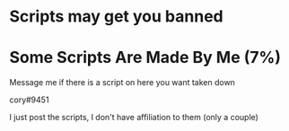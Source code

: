 
# Scripts may get you banned
# Some Scripts Are Made By Me (7%)

Message me if there is a script on here you want taken down

cory#9451

I just post the scripts, I don't have affiliation to them (only a couple)

